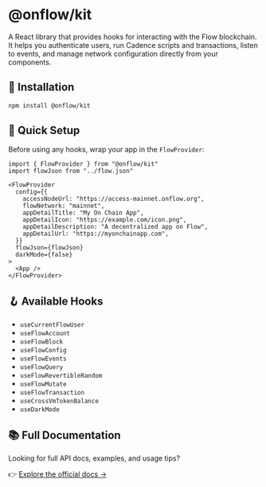 # @onflow/kit

A React library that provides hooks for interacting with the Flow blockchain. It helps you authenticate users, run Cadence scripts and transactions, listen to events, and manage network configuration directly from your components.

## 🔧 Installation

```bash
npm install @onflow/kit
```

## 🧩 Quick Setup

Before using any hooks, wrap your app in the `FlowProvider`:

```tsx
import { FlowProvider } from "@onflow/kit"
import flowJson from "../flow.json"

<FlowProvider
  config={{
    accessNodeUrl: "https://access-mainnet.onflow.org",
    flowNetwork: "mainnet",
    appDetailTitle: "My On Chain App",
    appDetailIcon: "https://example.com/icon.png",
    appDetailDescription: "A decentralized app on Flow",
    appDetailUrl: "https://myonchainapp.com",
  }}
  flowJson={flowJson}
  darkMode={false}
>
  <App />
</FlowProvider>
```

## 🪝 Available Hooks

- `useCurrentFlowUser`
- `useFlowAccount`
- `useFlowBlock`
- `useFlowConfig`
- `useFlowEvents`
- `useFlowQuery`
- `useFlowRevertibleRandom`
- `useFlowMutate`
- `useFlowTransaction`
- `useCrossVmTokenBalance`
- `useDarkMode`

## 📚 Full Documentation

Looking for full API docs, examples, and usage tips?

👉 [Explore the official docs →](https://developers.flow.com/tools/kit)
